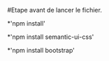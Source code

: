 #Etape avant de lancer le fichier.

*'npm install'

*'npm install semantic-ui-css'

*'npm install bootstrap'